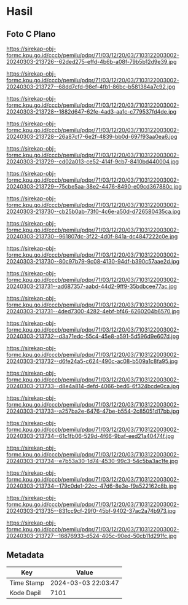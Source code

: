 # Hasil

## Foto C Plano

https://sirekap-obj-formc.kpu.go.id/cccb/pemilu/pdpr/71/03/12/20/03/7103122003002-20240303-213726--62ded275-effd-4b6b-a08f-79b5b12d9e39.jpg

https://sirekap-obj-formc.kpu.go.id/cccb/pemilu/pdpr/71/03/12/20/03/7103122003002-20240303-213727--68dd7cfd-98ef-4fb1-86bc-b581384a7c92.jpg

https://sirekap-obj-formc.kpu.go.id/cccb/pemilu/pdpr/71/03/12/20/03/7103122003002-20240303-213728--1882d647-62fe-4ad3-aa1c-c779537fd4de.jpg

https://sirekap-obj-formc.kpu.go.id/cccb/pemilu/pdpr/71/03/12/20/03/7103122003002-20240303-213728--26a87cf7-6e2f-4839-bb0d-697f93aa0ea6.jpg

https://sirekap-obj-formc.kpu.go.id/cccb/pemilu/pdpr/71/03/12/20/03/7103122003002-20240303-213729--cd02a013-ce52-414f-9cb7-8410bd440004.jpg

https://sirekap-obj-formc.kpu.go.id/cccb/pemilu/pdpr/71/03/12/20/03/7103122003002-20240303-213729--75cbe5aa-38e2-4476-8490-e09cd367880c.jpg

https://sirekap-obj-formc.kpu.go.id/cccb/pemilu/pdpr/71/03/12/20/03/7103122003002-20240303-213730--cb25b0ab-73f0-4c6e-a50d-d726580435ca.jpg

https://sirekap-obj-formc.kpu.go.id/cccb/pemilu/pdpr/71/03/12/20/03/7103122003002-20240303-213730--961807dc-3f22-4d0f-841a-dc4847222c0e.jpg

https://sirekap-obj-formc.kpu.go.id/cccb/pemilu/pdpr/71/03/12/20/03/7103122003002-20240303-213730--80c97b79-9c08-4130-94df-b390c57aae2d.jpg

https://sirekap-obj-formc.kpu.go.id/cccb/pemilu/pdpr/71/03/12/20/03/7103122003002-20240303-213731--ad687357-aabd-44d2-9ff9-35bdbcee77ac.jpg

https://sirekap-obj-formc.kpu.go.id/cccb/pemilu/pdpr/71/03/12/20/03/7103122003002-20240303-213731--4ded7300-4282-4ebf-bf46-6260204b6570.jpg

https://sirekap-obj-formc.kpu.go.id/cccb/pemilu/pdpr/71/03/12/20/03/7103122003002-20240303-213732--d3a71edc-55c4-45e8-a591-5d596d9e607d.jpg

https://sirekap-obj-formc.kpu.go.id/cccb/pemilu/pdpr/71/03/12/20/03/7103122003002-20240303-213732--d6fe24a5-c624-490c-ac08-b509a1c8fa95.jpg

https://sirekap-obj-formc.kpu.go.id/cccb/pemilu/pdpr/71/03/12/20/03/7103122003002-20240303-213733--d8e4a814-defd-4066-bed6-6f324bcde0ca.jpg

https://sirekap-obj-formc.kpu.go.id/cccb/pemilu/pdpr/71/03/12/20/03/7103122003002-20240303-213733--a257ba2e-6476-47be-b554-2c85051d17bb.jpg

https://sirekap-obj-formc.kpu.go.id/cccb/pemilu/pdpr/71/03/12/20/03/7103122003002-20240303-213734--61c1fb06-529d-4f66-9baf-eed21a40474f.jpg

https://sirekap-obj-formc.kpu.go.id/cccb/pemilu/pdpr/71/03/12/20/03/7103122003002-20240303-213734--e7b53a30-1d74-4530-99c3-54c5ba3ac1fe.jpg

https://sirekap-obj-formc.kpu.go.id/cccb/pemilu/pdpr/71/03/12/20/03/7103122003002-20240303-213734--179c0de1-22cc-47d6-8e3e-f9a522162c8b.jpg

https://sirekap-obj-formc.kpu.go.id/cccb/pemilu/pdpr/71/03/12/20/03/7103122003002-20240303-213735--831cc9cf-29f0-45bf-9402-37ac2a74b973.jpg

https://sirekap-obj-formc.kpu.go.id/cccb/pemilu/pdpr/71/03/12/20/03/7103122003002-20240303-213727--16876933-d524-405c-90ed-50cb11d291fc.jpg


## Metadata

| Key        | Value               |
| ---------- | ------------------- |
| Time Stamp | 2024-03-03 22:03:47 |
| Kode Dapil | 7101                |



